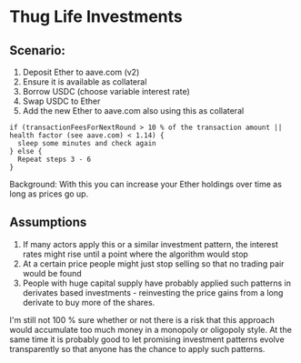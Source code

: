 # Thug Life Investments

## Scenario:

1. Deposit Ether to aave.com (v2)
2. Ensure it is available as collateral
3. Borrow USDC (choose variable interest rate)
4. Swap USDC to Ether
5. Add the new Ether to aave.com also using this as collateral

```
if (transactionFeesForNextRound > 10 % of the transaction amount || health factor (see aave.com) < 1.14) {
  sleep some minutes and check again
} else {
  Repeat steps 3 - 6
}
```

Background: With this you can increase your Ether holdings over time as long as prices go up.

## Assumptions

1. If many actors apply this or a similar investment pattern, the interest rates might rise until a point where the algorithm would stop
2. At a certain price people might just stop selling so that no trading pair would be found
3. People with huge capital supply have probably applied such patterns in derivates based investments - reinvesting the price gains from a long derivate to buy more of the shares.

I'm still not 100 % sure whether or not there is a risk that this approach would accumulate too much money in a monopoly or oligopoly style. At the same time it is probably good to let promising investment patterns evolve transparently so that anyone has the chance to apply such patterns.
